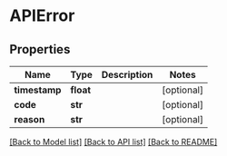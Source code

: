 # APIError

## Properties
Name | Type | Description | Notes
------------ | ------------- | ------------- | -------------
**timestamp** | **float** |  | [optional] 
**code** | **str** |  | [optional] 
**reason** | **str** |  | [optional] 

[[Back to Model list]](../README.md#documentation-for-models) [[Back to API list]](../README.md#documentation-for-api-endpoints) [[Back to README]](../README.md)

